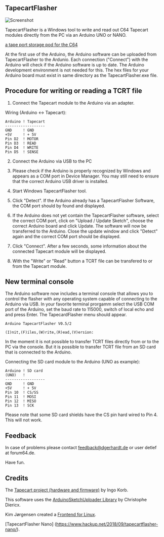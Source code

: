 ## TapecartFlasher

![Screenshot](http://www.dgerhardt.de/TapecartFlasherScreen.png)

TapecartFlasher is a Windows tool to write and read out 
C64 Tapecart modules directly from the PC via an Arduino
UNO or NANO.

[a tape port storage pod for the C64](https://github.com/ikorb/tapecart)

At the first use of the Arduino, the Arduino software can
be uploaded from TapecartFlasher to the Ardunio.
Each connection ("Connect") with the Arduino will check if
the Arduino software is up to date.
The Arduino development environment is not needed for this.
The hex files for your Arduino board must exist in same directory
as the TapecartFlasher.exe file.

## Procedure for writing or reading a TCRT file #

1. Connect the Tapecart module to the Arduino via an adapter.

Wiring (Arduino <-> Tapecart):
```
Arduino ! Tapecart
------------------
GND     ! GND
+5V     ! + 5V
Pin D2  ! MOTOR
Pin D3  ! READ
Pin D4  ! WRITE
Pin D5  ! SENSE
```

2. Connect the Arduino via USB to the PC

3. Please check if the Arduino is properly recognized by Windows
and appears as a COM port in Device Manager. You may still need to 
ensure that the correct Arduino USB driver is installed.

4. Start Windows TapecartFlasher tool.

5. Click "Detect". If the Arduino already has a TapecartFlasher
Software, the COM port should by found and displayed.

6. If the Arduino does not yet contain the TapecartFlasher software,
select the correct COM port, click on "Upload / Update Sketch", choose
the correct Arduino board and click Update. The software will now be
transferred to the Arduino. Close the update window and click "Detect" 
again and the correct COM port should be displayed.

7. Click "Connect". After a few seconds, some information about the connected
Tapecart module will be displayed.

8. With the "Write" or "Read" button a TCRT file can be transfered to or from the
Tapecart module.

## New terminal console #

The Arduino software now includes a terminal console that allows you to control
the flasher with any operating system capable of connecting to the Arduino via USB.
In your favorite terminal prorgamm select the USB COM port of the Arduino, set the
baud rate to 115000, switch of local echo and and press Enter.
The TapecardFlasher menu should appear.

```
Arduino TapecartFlasher V0.5/2

(I)nit,(F)iles,(W)rite,(R)ead,(V)ersion:
```

In the moment it is not possible to transfer TCRT files directly from or to the
PC via the console. But it is  possible to transfer TCRT file from an SD card that
is connected to the Arduino.

Connecting the SD card module to the Arduino (UNO as example):
```
Arduino ! SD card
(UNO)   !
------------------
GND     ! GND
+5V     ! + 5V
Pin 10  ! CS/SS
Pin 11  ! MOSI
Pin 12  ! MISO
Pin 13  ! SCK
```

Please note that some SD card shields have the CS pin hard wired to Pin 4. This
will not work.


## Feedback #

In case of problems please contact feedback@dgerhardt.de or user detlef at 
forum64.de.

Have fun.

## Credits

The [Tapecart project (hardware and firmware)](https://github.com/ikorb/tapecart) by Ingo Korb.

This software uses the [ArduinoSketchUploader Library](https://github.com/christophediericx/ArduinoSketchUploader) by Christophe Diericx.

Kim Jørgensen created a [Frontend for Linux](https://github.com/KimJorgensen/tapecart_flasher).

[TapecartFlasher Nano] (https://www.hackup.net/2018/09/tapecartflasher-nano/).
